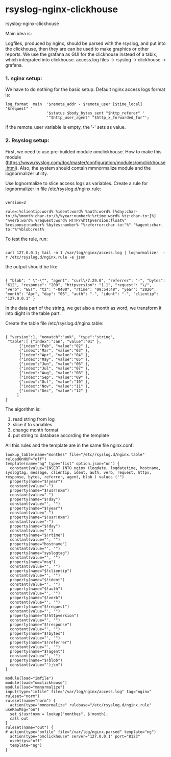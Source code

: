 # rsyslog-nginx-clickhouse
rsyslog-nginx-clickhouse

Main idea is:

Logfiles, produced by nginx, should be parsed with the rsyslog, and put into the clickhouse, then they are can be used to make graphics or other reports.
We use the grafana as GUI for the clickhouse instead of a tabix, which integrated into clickhouse. 
access.log files -> rsyslog -> clickhouse -> grafana.

### 1. nginx setup:

We have to do nothing for the basic setup. 
Default nginx access logs format is:
```
log_format  main  '$remote_addr - $remote_user [$time_local] "$request" '
                  '$status $body_bytes_sent "$http_referer" '
                  '"$http_user_agent" "$http_x_forwarded_for"';
```
if the remote_user variable is empty, the '-' sets as value. 

### 2. Rsyslog setup:

First, we need to use pre-builded module omclickhouse. How to make this module (https://www.rsyslog.com/doc/master/configuration/modules/omclickhouse.html).
Also, the system should contain mmnormalize module and the lognormalizer utility.


Use lognormalize to slice access logs as variables.
Create a rule for lognormalizer in file /etc/rsyslog.d/nginx.rule: 
```

version=2

rule=:%clientip:word% %ident:word% %auth:word% [%day:char-to:/%/%month:char-to:/%/%year:number%:%rtime:word% %tz:char-to:]%] "%verb:word% %request:word% HTTP/%httpversion:float%" %response:number% %bytes:number% "%referrer:char-to:"%" "%agent:char-to:"%"%blob:rest%
```



To test the rule, run: 
```

curl 127.0.0.1; tail -n 1 /var/log/nginx/access.log | lognormalizer  -r /etc/rsyslog.d/nginx.rule -e json
```

the output should be like:
```

{ "blob": " \"-\"", "agent": "curl\/7.29.0", "referrer": "-", "bytes": "612", "response": "200", "httpversion": "1.1", "request": "\/", "verb": "GET", "tz": "-0400", "rtime": "09:54:48", "year": "2020", "month": "Apr", "day": "06", "auth": "-", "ident": "-", "clientip": "127.0.0.1" }
```


In the data part of the string, we get also a month as word, we transform it into dight in the table part.

Create the table file /etc/rsyslog.d/nginx.table:
```

{ "version":1, "nomatch":"unk", "type":"string",
 "table":[ {"index":"Jan", "value":"01" },
      {"index":"Feb", "value":"02" },
      {"index":"Mar", "value":"03" },
      {"index":"Apr", "value":"04" },
      {"index":"May", "value":"05" },
      {"index":"Jun", "value":"06" },
      {"index":"Jul", "value":"07" },
      {"index":"Aug", "value":"08" },
      {"index":"Sep", "value":"09" },
      {"index":"Oct", "value":"10" },
      {"index":"Nov", "value":"11" },
      {"index":"Dec", "value":"12" }
     ]
}
```

The algorithm is: 
   1. read string from log
   2. slice it to variables
   3. change month format
   4. put string to database according the template
    
All this rules and the template are in the same file nginx.conf:

```
lookup_table(name="monthes" file="/etc/rsyslog.d/nginx.table" reloadOnHUP="off")
template(name="ng" type="list" option.json="on") {
  constant(value="INSERT INTO nginx (logdate, logdatetime, hostname, syslogtag, message, clientip, ident, auth, verb, request, httpv, response, bytes, referrer, agent, blob ) values ('")
  property(name="$!year")
  constant(value="-")
  property(name="$!usr!nxm")
  constant(value="-")
  property(name="$!day")
  constant(value="', '")
  property(name="$!year")
  constant(value="-")
  property(name="$!usr!nxm")
  constant(value="-")
  property(name="$!day")
  constant(value=" ")
  property(name="$!rtime")
  constant(value="', '")
  property(name="hostname")
  constant(value="', '")
  property(name="syslogtag")
  constant(value="', '")
  property(name="msg")
  constant(value="', '")
  property(name="$!clientip")
  constant(value="', '")
  property(name="$!ident")
  constant(value="', '")
  property(name="$!auth")
  constant(value="', '")
  property(name="$!verb")
  constant(value="', '")
  property(name="$!request")
  constant(value="', '")
  property(name="$!httpversion")
  constant(value="', '")
  property(name="$!response")
  constant(value="', '")
  property(name="$!bytes")
  constant(value="', '")
  property(name="$!referrer")
  constant(value="', '")
  property(name="$!agent")
  constant(value="', '")
  property(name="$!blob")
  constant(value="');\n")
}

module(load="imfile")
module(load="omclickhouse")
module(load="mmnormalize")
input(type="imfile" file="/var/log/nginx/access.log" tag="nginx" ruleset="norm")
ruleset(name="norm") {
  action(type="mmnormalize" rulebase="/etc/rsyslog.d/nginx.rule" useRawMsg="on")
  set $!usr!nxm = lookup("monthes", $!month);
  call out
}
ruleset(name="out") {
# action(type="omfile" file="/var/log/nginx.parsed" template="ng")
  action(type="omclickhouse" server="127.0.0.1" port="8123" 
  usehttps="off"
  template="ng")
}
```

